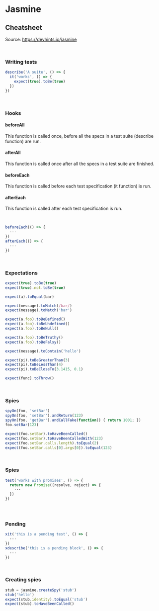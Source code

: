 # Jasmine

## Cheatsheet

Source: https://devhints.io/jasmine

<br/>

### Writing tests

```javascript
describe('A suite', () => {
  it('works', () => {
    expect(true).toBe(true)
  })
})
```

<br/>

### Hooks

#### beforeAll
This function is called once, before all the specs in a test suite (describe function) are run.

#### afterAll
This function is called once after all the specs in a test suite are finished.

#### beforeEach
This function is called before each test specification (it function) is run.

#### afterEach
This function is called after each test specification is run.

<br/>

```javascript
beforeEach(() => {
  ···
})
afterEach(() => {
  ···
})
```

<br/>

### Expectations

```javascript
expect(true).toBe(true)
expect(true).not.toBe(true)
```
```javascript
expect(a).toEqual(bar)
```
```javascript
expect(message).toMatch(/bar/)
expect(message).toMatch('bar')
```
```javascript
expect(a.foo).toBeDefined()
expect(a.foo).toBeUndefined()
expect(a.foo).toBeNull()
```
```javascript
expect(a.foo).toBeTruthy()
expect(a.foo).toBeFalsy()
```
```javascript
expect(message).toContain('hello')
```
```javascript
expect(pi).toBeGreaterThan(3)
expect(pi).toBeLessThan(4)
expect(pi).toBeCloseTo(3.1415, 0.1)
```
```javascript
expect(func).toThrow()
```

<br/>

### Spies 

```javascript
spyOn(foo, 'setBar')
spyOn(foo, 'setBar').andReturn(123)
spyOn(foo, 'getBar').andCallFake(function() { return 1001; })
foo.setBar(123)
```
```javascript
expect(foo.setBar).toHaveBeenCalled()
expect(foo.setBar).toHaveBeenCalledWith(123)
expect(foo.setBar.calls.length).toEqual(2)
expect(foo.setBar.calls[0].args[0]).toEqual(123)
```

<br/>

### Spies 
```javascript
test('works with promises', () => {
  return new Promise((resolve, reject) => {
    ···
  })
})
```
###

<br/>

### Pending 

```javascript
xit('this is a pending test', () => {
  ···
})
xdescribe('this is a pending block', () => {
  ···
})
```

<br/>

### Creating spies 

```javascript
stub = jasmine.createSpy('stub')
stub('hello')
expect(stub.identity).toEqual('stub')
expect(stub).toHaveBeenCalled()
```
